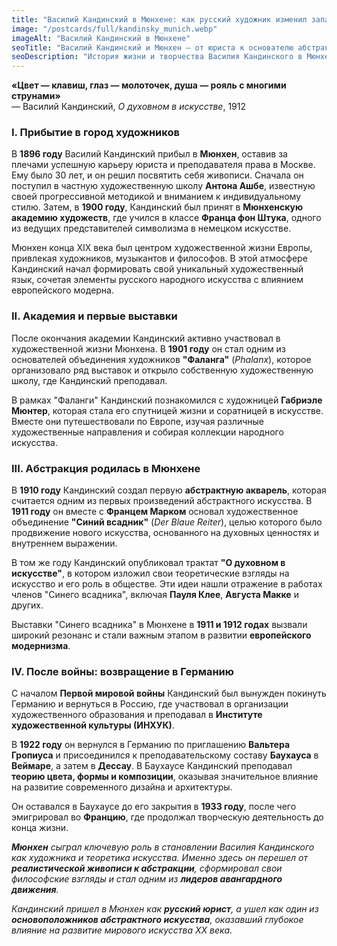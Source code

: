 ```yaml
---
title: "Василий Кандинский в Мюнхене: как русский художник изменил западное искусство"
image: "/postcards/full/kandinsky_munich.webp"
imageAlt: "Василий Кандинский в Мюнхене"
seoTitle: "Василий Кандинский и Мюнхен — от юриста к основателю абстракции"
seoDescription: "История жизни и творчества Василия Кандинского в Мюнхене"
---
```


**«Цвет — клавиш, глаз — молоточек, душа — рояль с многими струнами»**  
— Василий Кандинский, *О духовном в искусстве*, 1912

### I. Прибытие в город художников
В **1896 году** Василий Кандинский прибыл в **Мюнхен**, оставив за плечами успешную карьеру юриста и преподавателя права в Москве. Ему было 30 лет, и он решил посвятить себя живописи. Сначала он поступил в частную художественную школу **Антона Ашбе**, известную своей прогрессивной методикой и вниманием к индивидуальному стилю. Затем, в **1900 году**, Кандинский был принят в **Мюнхенскую академию художеств**, где учился в классе **Франца фон Штука**, одного из ведущих представителей символизма в немецком искусстве.

Мюнхен конца XIX века был центром художественной жизни Европы, привлекая художников, музыкантов и философов. В этой атмосфере Кандинский начал формировать свой уникальный художественный язык, сочетая элементы русского народного искусства с влиянием европейского модерна.

### II. Академия и первые выставки
После окончания академии Кандинский активно участвовал в художественной жизни Мюнхена. В **1901 году** он стал одним из основателей объединения художников **"Фаланга"** (*Phalanx*), которое организовало ряд выставок и открыло собственную художественную школу, где Кандинский преподавал.

В рамках "Фаланги" Кандинский познакомился с художницей **Габриэле Мюнтер**, которая стала его спутницей жизни и соратницей в искусстве. Вместе они путешествовали по Европе, изучая различные художественные направления и собирая коллекции народного искусства.

### III. Абстракция родилась в Мюнхене
В **1910 году** Кандинский создал первую **абстрактную акварель**, которая считается одним из первых произведений абстрактного искусства. В **1911 году** он вместе с **Францем Марком** основал художественное объединение **"Синий всадник"** (*Der Blaue Reiter*), целью которого было продвижение нового искусства, основанного на духовных ценностях и внутреннем выражении.

В том же году Кандинский опубликовал трактат **"О духовном в искусстве"**, в котором изложил свои теоретические взгляды на искусство и его роль в обществе. Эти идеи нашли отражение в работах членов "Синего всадника", включая **Пауля Клее**, **Августа Макке** и других.

Выставки "Синего всадника" в Мюнхене в **1911 и 1912 годах** вызвали широкий резонанс и стали важным этапом в развитии **европейского модернизма**.

### IV. После войны: возвращение в Германию
С началом **Первой мировой войны** Кандинский был вынужден покинуть Германию и вернуться в Россию, где участвовал в организации художественного образования и преподавал в **Институте художественной культуры (ИНХУК)**.

В **1922 году** он вернулся в Германию по приглашению **Вальтера Гропиуса** и присоединился к преподавательскому составу **Баухауса** в **Веймаре**, а затем в **Дессау**. В Баухаусе Кандинский преподавал **теорию цвета, формы и композиции**, оказывая значительное влияние на развитие современного дизайна и архитектуры.

Он оставался в Баухаусе до его закрытия в **1933 году**, после чего эмигрировал во **Францию**, где продолжал творческую деятельность до конца жизни.

_**Мюнхен** сыграл ключевую роль в становлении Василия Кандинского как художника и теоретика искусства. Именно здесь он перешел от **реалистической живописи к абстракции**, сформировал свои философские взгляды и стал одним из **лидеров авангардного движения**._

_Кандинский пришел в Мюнхен как **русский юрист**, а ушел как один из **основоположников абстрактного искусства**, оказавший глубокое влияние на развитие мирового искусства XX века._
